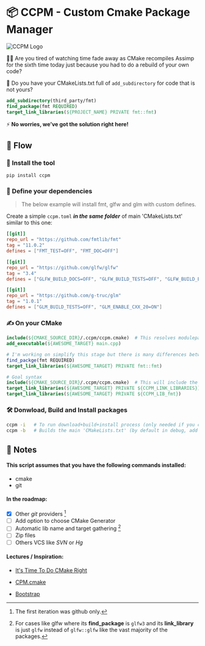 # 📦 CCPM - Custom Cmake Package Manager

![CCPM Logo](https://i.imgur.com/A2KPcdK.jpeg)

🧑‍💻 Are you tired of watching time fade away as CMake recompiles Assimp for the sixth time today just because you had to do a rebuild of your own code?

🖖 Do you have your CMakeLists.txt full of `add_subdirectory` for code that is not yours?

```cmake
add_subdirectory(third_party/fmt)
find_package(fmt REQUIRED)
target_link_libraries(${PROJECT_NAME} PRIVATE fmt::fmt)
```

⚡ **No worries, we’ve got the solution right here!**


## 🌊 Flow

### 🚀 Install the tool

```bash
pip install ccpm
```

### 📃 Define your dependencies

> The below example will install fmt, glfw and glm with custom defines.

Create a simple `ccpm.toml` ***in the same folder*** of main 'CMakeLists.txt' similar to this one:

```toml
[[git]]
repo_url = "https://github.com/fmtlib/fmt"
tag = "11.0.2"
defines = ["FMT_TEST=OFF", "FMT_DOC=OFF"]

[[git]]
repo_url = "https://github.com/glfw/glfw"
tag = "3.4"
defines = ["GLFW_BUILD_DOCS=OFF", "GLFW_BUILD_TESTS=OFF", "GLFW_BUILD_EXAMPLES=OFF"]

[[git]]
repo_url = "https://github.com/g-truc/glm"
tag = "1.0.1"
defines = ["GLM_BUILD_TESTS=OFF", "GLM_ENABLE_CXX_20=ON"]
```

### ✍️ On your CMake

```cmake
include(${CMAKE_SOURCE_DIR}/.ccpm/ccpm.cmake)  # This resolves modulepaths
add_executable(${AWESOME_TARGET} main.cpp)

# I'm working on simplify this stage but there is many differences between some packages
find_packge(fmt REQUIRED)
target_link_libraries(${AWESOME_TARGET} PRIVATE fmt::fmt)

# Goal syntax
include(${CMAKE_SOURCE_DIR}/.ccpm/ccpm.cmake)  # This will include the 'find_packge(fmt REQUIRED)'
target_link_libraries(${AWESOME_TARGET} PRIVATE ${CCPM_LINK_LIBRARIES})  # To include all of them
target_link_libraries(${AWESOME_TARGET} PRIVATE ${CCPM_LIB_fmt})         # For more granularity
```

### 🛠️ Donwload, Build and Install packages

```bash
ccpm -i   # To run download+build+install process (only needed if you change the .toml file)
ccpm -b   # Builds the main 'CMakeLists.txt' (by default in debug, add -r for release)
```


## 📝 Notes

#### This script assumes that you have the following commands installed:

- cmake
- git

#### In the roadmap:

- [x] Other *git* providers [^1]
- [ ] Add option to choose CMake Generator
- [ ] Automatic lib name and target gathering [^2]
- [ ] Zip files
- [ ] Others VCS like *SVN* or *Hg*

#### Lectures / Inspiration:

- [It's Time To Do CMake Right](https://pabloariasal.github.io/2018/02/19/its-time-to-do-cmake-right/)

- [CPM.cmake](https://github.com/cpm-cmake/CPM.cmake)

- [Bootstrap](https://github.com/corporateshark/bootstrapping)


[^1]: The first iteration was github only.

[^2]: For cases like glfw where its **find_package** is `glfw3` and its **link_library** is just `glfw` instead of `glfw::glfw` like the vast majority of the packages.

